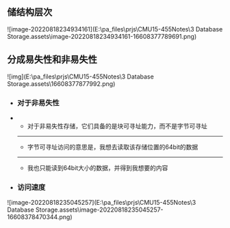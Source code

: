 ## 储结构层次

![image-20220818234934161](E:\pa_files\prjs\CMU15-455Notes\3 Database Storage.assets\image-20220818234934161-16608377789691.png)

## 分成易失性和非易失性

![img](E:\pa_files\prjs\CMU15-455Notes\3 Database Storage.assets\16608377877992.png)

- ### 对于非易失性

- - 对于⾮易失性存储，它们具备的是块可寻址能⼒，⽽不是字节可寻址
  - ------

  -  字节可寻址访问的意思是，我想去读取该存储位置的64bit的数据
  - ------

  - 我也只能读到64bit⼤⼩的数据，并得到我想要的内容

- ### 访问速度

![image-20220818235045257](E:\pa_files\prjs\CMU15-455Notes\3 Database Storage.assets\image-20220818235045257-16608378470344.png)